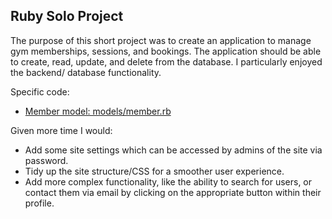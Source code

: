  ## Ruby Solo Project

The purpose of this short project was to create an application to manage gym memberships, sessions, and bookings. 
The application should be able to create, read, update, and delete from the database. I particularly enjoyed the backend/ database functionality.

Specific code:

 - [Member model: models/member.rb](models/member.rb)
 
Given more time I would:

 -  Add some site settings which can be accessed by admins of the site via password.
 -  Tidy up the site structure/CSS for a smoother user experience.
 -  Add more complex functionality, like the ability to search for users, or contact them via email by clicking on the     appropriate button within their profile.
